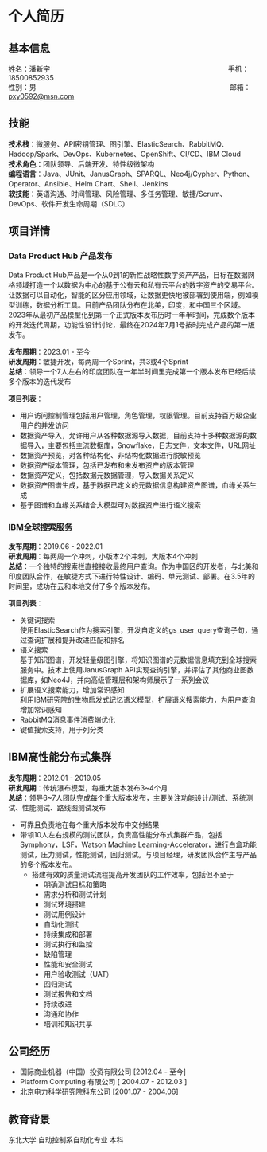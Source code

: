 # 个人简历

## 基本信息  
姓名：潘新宇 &nbsp; &nbsp; &nbsp; &nbsp; &nbsp; &nbsp; &nbsp; &nbsp; &nbsp; &nbsp; &nbsp; &nbsp; &nbsp; &nbsp; &nbsp; &nbsp; &nbsp; &nbsp; &nbsp; &nbsp; &nbsp; &nbsp; &nbsp; &nbsp; &nbsp; &nbsp; &nbsp; &nbsp; &nbsp; &nbsp; &nbsp; &nbsp; &nbsp; &nbsp; &nbsp; &nbsp; &nbsp; &nbsp; &nbsp; &nbsp; &nbsp; &nbsp; &nbsp; &nbsp; &nbsp; 手机：18500852935  
性别：男  &nbsp; &nbsp; &nbsp; &nbsp; &nbsp; &nbsp; &nbsp; &nbsp; &nbsp; &nbsp; &nbsp; &nbsp; &nbsp; &nbsp; &nbsp; &nbsp; &nbsp; &nbsp; &nbsp; &nbsp; &nbsp; &nbsp; &nbsp; &nbsp; &nbsp; &nbsp; &nbsp; &nbsp; &nbsp; &nbsp; &nbsp; &nbsp; &nbsp; &nbsp; &nbsp; &nbsp; &nbsp; &nbsp; &nbsp; &nbsp; &nbsp; &nbsp; &nbsp; &nbsp; &nbsp; &nbsp; &nbsp; &nbsp; &nbsp; 邮箱：pxy0592@msn.com  

## 技能
**技术栈**：微服务、API密钥管理、图引擎、ElasticSearch、RabbitMQ、Hadoop/Spark、DevOps、Kubernetes、OpenShift、CI/CD、IBM Cloud  
**技术角色**：团队领导、后端开发、特性级微架构  
**编程语言**：Java、JUnit、JanusGraph、SPARQL、Neo4j/Cypher、Python、Operator、Ansible、Helm Chart、Shell、Jenkins  
**软技能**：英语沟通、时间管理、风险管理、多任务管理、敏捷/Scrum、DevOps、软件开发生命周期（SDLC）

## 项目详情
### Data Product Hub 产品发布
Data Product Hub产品是一个从0到1的新性战略性数字资产产品，目标在数据网格领域打造一个以数据为中心的基于公有云和私有云平台的数字资产的交易平台。让数据可以自动化，智能的区分应用领域，让数据更快地被部署到使用端，例如模型训练，数据分析工具。目前产品团队分布在北美，印度，和中国三个区域。2023年从最初产品模型化到第一个正式版本发布历时一年半时间，完成数个版本的开发迭代周期，功能性设计讨论，最终在2024年7月1号按时完成产品的第一版发布。

**发布周期**：2023.01 - 至今  
**研发周期**：敏捷开发，每两周一个Sprint，共3或4个Sprint  
**总结**：领导一个7人左右的印度团队在一年半时间里完成第一个版本发布已经后续多个版本的迭代发布  

**项目列表**：  
  - 用户访问控制管理包括用户管理，角色管理，权限管理。目前支持百万级企业用户的并发访问
  - 数据资产导入，允许用户从各种数据源导入数据，目前支持十多种数据源的数据导入，主要包括主流数据库，Snowflake，日志文件，文本文件，URL网址
  - 数据资产预览，对各种结构化、非结构化数据进行脱敏预览
  - 数据资产版本管理，包括已发布和未发布资产的版本管理
  - 数据资产定义，包括数据元数据管理，导入数据关系定义
  - 数据资产图谱生成，基于数据已定义的元数据信息构建资产图谱，血缘关系生成
  - 基于图谱和血缘关系结合大模型可对数据资产进行语义搜索

### IBM全球搜索服务  

**发布周期**：2019.06 - 2022.01  
**研发周期**：每两周一个冲刺，小版本2个冲刺，大版本4个冲刺  
**总结**：一个独特的搜索栏直接接收最终用户查询。作为中国区的开发者，与北美和印度团队合作，在敏捷方式下进行特性设计、编码、单元测试、部署。在3.5年的时间里，成功在云和本地交付了多个版本发布。

**项目列表**：  
- 关键词搜索  
  使用ElasticSearch作为搜索引擎，开发自定义的gs_user_query查询子句，通过查询扩展和提升改进匹配和排名  
- 语义搜索  
  基于知识图谱，开发轻量级图引擎，将知识图谱的元数据信息填充到全球搜索服务中。技术上使用JanusGraph API实现查询引擎，并评估了其他商业图数据库，如Neo4J，并向高级管理层和架构师展示了一系列会议  
- 扩展语义搜索能力，增加常识感知  
  利用IBM研究院的生物启发式记忆语义模型，扩展语义搜索能力，为用户查询增加常识感知  
- RabbitMQ消息事件消费端优化  
- 键值搜索支持，用于列分类

## IBM高性能分布式集群  
**发布周期**：2012.01 - 2019.05  
**研发周期**：传统瀑布模型，每重大版本发布3~4个月  
**总结**：领导6~7人团队完成每个重大版本发布，主要关注功能设计/测试、系统测试、性能测试、路线图测试发布  
- 可靠且负责地在每个重大版本发布中交付结果
- 带领10人左右规模的测试团队，负责高性能分布式集群产品，包括Symphony，LSF，Watson Machine Learning-Accelerator，进行白盒功能测试，压力测试，性能测试，回归测试。与项目经理，研发团队合作主导产品的多个版本发布。
    - 搭建有效的质量测试流程提高开发团队的工作效率，包括但不至于
        - 明确测试目标和策略
        - 需求分析和测试计划
        - 测试环境搭建
        - 测试用例设计
        - 自动化测试
        - 持续集成和部署
        - 测试执行和监控
        - 缺陷管理
        - 性能和安全测试
        - 用户验收测试（UAT）
        - 回归测试
        - 测试报告和文档
        - 持续改进
        - 沟通和协作
        - 培训和知识共享

## **公司经历**  
- 国际商业机器（中国）投资有限公司 [2012.04 - 至今]  
- Platform Computing 有限公司 [ 2004.07 - 2012.03 ]  
- 北京电力科学研究院科东公司 [2001.07 - 2004.06]  

## **教育背景**  
东北大学 自动控制系自动化专业 本科
